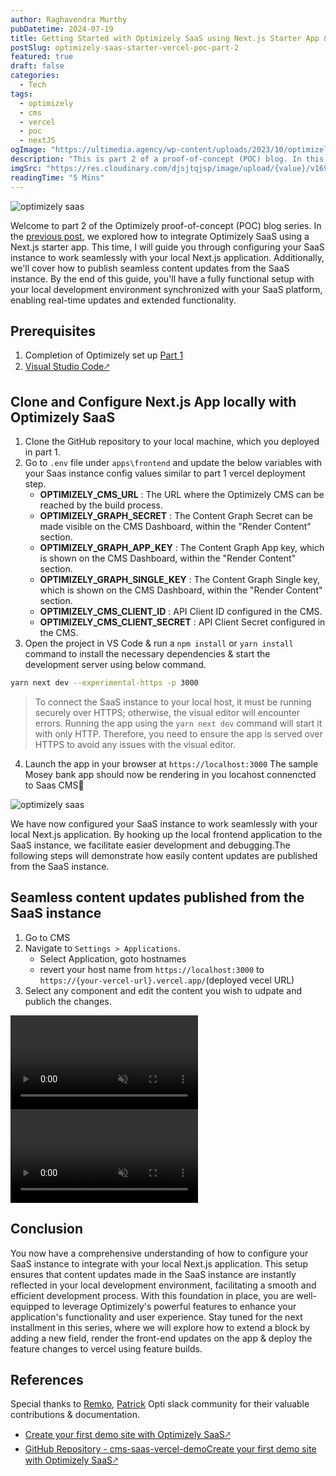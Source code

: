 ```yaml
---
author: Raghavendra Murthy
pubDatetime: 2024-07-19
title: Getting Started with Optimizely SaaS using Next.js Starter App & Configure local development - Part 2
postSlug: optimizely-saas-starter-vercel-poc-part-2
featured: true
draft: false
categories:
  - Tech
tags:
  - optimizely
  - cms
  - vercel
  - poc
  - nextJS
ogImage: "https://ultimedia.agency/wp-content/uploads/2023/10/optimizely-saas-hero.jpg"
description: "This is part 2 of a proof-of-concept (POC) blog. In this post, I will guide you through the steps to configure your SaaS instance with your local Next.js app and show you seamless content updates published from the SaaS instance."
imgSrc: "https://res.cloudinary.com/djsjtqjsp/image/upload/{value}/v1692111971/raghavendra-murthy-blog/optimizely-vector-logo-2021_ufk1de.png"
readingTime: "5 Mins"
---
```


![optimizely saas](https://ultimedia.agency/wp-content/uploads/2023/10/optimizely-saas-hero.jpg)

Welcome to part 2 of the Optimizely proof-of-concept (POC) blog series. In the <a href="/posts/optimizely-saas-starter-vercel-demo/" target="_blank">previous post</a>, we explored how to integrate Optimizely SaaS using a Next.js starter app. This time, I will guide you through configuring your SaaS instance to work seamlessly with your local Next.js application. Additionally, we'll cover how to publish seamless content updates from the SaaS instance. By the end of this guide, you'll have a fully functional setup with your local development environment synchronized with your SaaS platform, enabling real-time updates and extended functionality.

## Prerequisites

1. Completion of Optimizely set up [Part 1](https://raghavendramurthy.com/posts/optimizely-saas-starter-vercel-demo/)
2. <a href="https://code.visualstudio.com/download" target="_blank">Visual Studio Code🡕</a>

## Clone and Configure Next.js App locally with Optimizely SaaS

1. Clone the GitHub repository to your local machine, which you deployed in part 1.
2. Go to `.env` file under `apps\frontend` and update the below variables with your Saas instance config values similar to part 1 vercel deployment step.
   - **OPTIMIZELY_CMS_URL** : The URL where the Optimizely CMS can be reached by the build process.
   - **OPTIMIZELY_GRAPH_SECRET** : The Content Graph Secret can be made visible on the CMS Dashboard, within the "Render Content" section.
   - **OPTIMIZELY_GRAPH_APP_KEY** : The Content Graph App key, which is shown on the CMS Dashboard, within the "Render Content" section.
   - **OPTIMIZELY_GRAPH_SINGLE_KEY** : The Content Graph Single key, which is shown on the CMS Dashboard, within the "Render Content" section.
   - **OPTIMIZELY_CMS_CLIENT_ID** : API Client ID configured in the CMS.
   - **OPTIMIZELY_CMS_CLIENT_SECRET** : API Client Secret configured in the CMS.
3. Open the project in VS Code & run a `npm install` or `yarn install` command to install the necessary dependencies & start the development server using below command.

```bash
yarn next dev --experimental-https -p 3000
```

> To connect the SaaS instance to your local host, it must be running securely over HTTPS; otherwise, the visual editor will encounter errors. Running the app using the `yarn next dev` command will start it with only HTTP. Therefore, you need to ensure the app is served over HTTPS to avoid any issues with the visual editor.

4. Launch the app in your browser at `https://localhost:3000` The sample Mosey bank app should now be rendering in you locahost connencted to Saas CMS🎉

![optimizely saas](https://res.cloudinary.com/djsjtqjsp/image/upload/v1721395363/raghavendra-murthy-blog/opt_8_daofll.png)

We have now configured your SaaS instance to work seamlessly with your local Next.js application. By hooking up the local frontend application to the SaaS instance, we facilitate easier development and debugging.The following steps will demonstrate how easily content updates are published from the SaaS instance.

## Seamless content updates published from the SaaS instance

1. Go to CMS
2. Navigate to `Settings > Applications`.
   - Select Application, goto hostnames
   - revert your host name from `https://localhost:3000` to `https://{your-vercel-url}.vercel.app/`(deployed vecel URL)
3. Select any component and edit the content you wish to udpate and publich the changes.

<video autoplay loop muted="muted" plays-inline="true" class="border border-skin-line">
  <source src="https://res.cloudinary.com/djsjtqjsp/video/upload/v1721390965/raghavendra-murthy-blog/Screenshare_-_2024-07-18_5_09_29_PM_s530w3.mp4" type="video/mp4">
</video>
<video autoplay loop muted="muted" plays-inline="true" class="border border-skin-line">
  <source src="https://res.cloudinary.com/djsjtqjsp/video/upload/v1721391467/raghavendra-murthy-blog/Screenshare_-_2024-07-19_1_16_37_PM_bgbeam.mp4" type="video/mp4">
</video>

## Conclusion

You now have a comprehensive understanding of how to configure your SaaS instance to integrate with your local Next.js application. This setup ensures that content updates made in the SaaS instance are instantly reflected in your local development environment, facilitating a smooth and efficient development process. With this foundation in place, you are well-equipped to leverage Optimizely's powerful features to enhance your application's functionality and user experience. Stay tuned for the next installment in this series, where we will explore how to extend a block by adding a new field, render the front-end updates on the app & deploy the feature changes to vercel using feature builds.

## References

Special thanks to [Remko](https://github.com/remkoj), [Patrick](https://world.optimizely.com/System/Users-and-profiles/Community-Profile-Card/?userId=cc6bd837-ed58-4563-b0cb-c71b572fe90e) Opti slack community for their valuable contributions & documentation.

- <a href="https://world.optimizely.com/blogs/patrick-lam/dates/2024/7/create-your-first-demo-site-with-optimizely-saasvisual-builder/" target="_blank">Create your first demo site with Optimizely SaaS🡕</a>
- [GitHub Repository - cms-saas-vercel-demo]()<a href="https://github.com/episerver/cms-saas-vercel-demo" target="_blank">Create your first demo site with Optimizely SaaS🡕</a>
